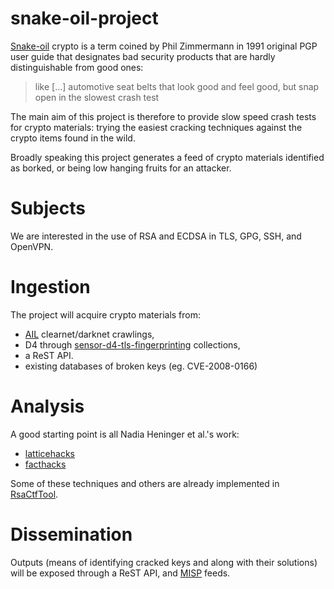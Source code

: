 # snake-oil-project

[Snake-oil](https://philzimmermann.com/EN/essays/SnakeOil.html) crypto is a term
coined by Phil Zimmermann in 1991 original PGP user guide that designates bad
security products that are hardly distinguishable from good ones:

>  like [...] automotive seat belts that look good and feel good, but snap open in the slowest crash test

The main aim of this project is therefore to provide slow speed crash tests for
crypto materials: trying the easiest cracking techniques against the crypto
items found in the wild.

Broadly speaking this project generates a feed of crypto materials identified as
borked, or being low hanging fruits for an attacker.

# Subjects

We are interested in the use of RSA and ECDSA in TLS, GPG, SSH, and OpenVPN.

# Ingestion

The project will acquire crypto materials from:

* [AIL](https://github.com/CIRCL/ail) clearnet/darknet crawlings,
* D4 through [sensor-d4-tls-fingerprinting](https://github.com/D4-project/sensor-d4-tls-fingerprinting) collections,
* a ReST API.
* existing databases of broken keys (eg. CVE-2008-0166)

# Analysis

A good starting point is all Nadia Heninger et al.'s work:

* [latticehacks](http://latticehacks.cr.yp.to/) 
* [facthacks](http://facthacks.cr.yp.to/) 

Some of these techniques and others are already implemented in
[RsaCtfTool](https://github.com/Ganapati/RsaCtfTool).

# Dissemination

Outputs (means of identifying cracked keys and along with their solutions) will
be exposed through a ReST API, and [MISP](https://www.misp-project.org/) feeds.
